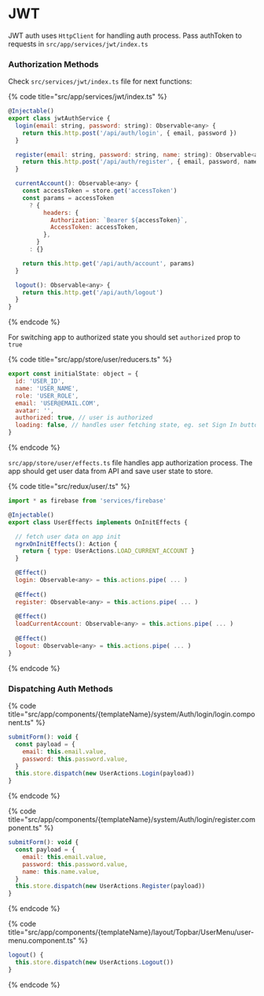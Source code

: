 # JWT

JWT auth uses `HttpClient` for handling auth process. Pass authToken to requests in `src/app/services/jwt/index.ts`

### Authorization Methods

Check `src/services/jwt/index.ts`  file for next functions:

{% code title="src/app/services/jwt/index.ts" %}
```javascript
@Injectable()
export class jwtAuthService {
  login(email: string, password: string): Observable<any> {
    return this.http.post('/api/auth/login', { email, password })
  }

  register(email: string, password: string, name: string): Observable<any> {
    return this.http.post('/api/auth/register', { email, password, name })
  }

  currentAccount(): Observable<any> {
    const accessToken = store.get('accessToken')
    const params = accessToken
      ? {
          headers: {
            Authorization: `Bearer ${accessToken}`,
            AccessToken: accessToken,
          },
        }
      : {}

    return this.http.get('/api/auth/account', params)
  }

  logout(): Observable<any> {
    return this.http.get('/api/auth/logout')
  }
}
```
{% endcode %}

 For switching app to authorized state you should set `authorized` prop to `true`

{% code title="src/app/store/user/reducers.ts" %}
```javascript
export const initialState: object = {
  id: 'USER_ID',
  name: 'USER_NAME',
  role: 'USER_ROLE',
  email: 'USER@EMAIL.COM',
  avatar: '',
  authorized: true, // user is authorized
  loading: false, // handles user fetching state, eg. set Sign In button to loading state
}
```
{% endcode %}

`src/app/store/user/effects.ts` file handles app authorization process. The app should get user data from API and save user state to store.

{% code title="src/redux/user/.ts" %}
```javascript
import * as firebase from 'services/firebase'

@Injectable()
export class UserEffects implements OnInitEffects {

  // fetch user data on app init
  ngrxOnInitEffects(): Action {
    return { type: UserActions.LOAD_CURRENT_ACCOUNT }
  }

  @Effect()
  login: Observable<any> = this.actions.pipe( ... )
  
  @Effect()
  register: Observable<any> = this.actions.pipe( ... )
    
  @Effect()
  loadCurrentAccount: Observable<any> = this.actions.pipe( ... )
  
  @Effect()
  logout: Observable<any> = this.actions.pipe( ... )
}
```
{% endcode %}

### Dispatching Auth Methods

{% code title="src/app/components/{templateName}/system/Auth/login/login.component.ts" %}
```javascript
submitForm(): void {
  const payload = {
    email: this.email.value,
    password: this.password.value,
  }
  this.store.dispatch(new UserActions.Login(payload))
}
```
{% endcode %}

{% code title="src/app/components/{templateName}/system/Auth/login/register.component.ts" %}
```javascript
submitForm(): void {
  const payload = {
    email: this.email.value,
    password: this.password.value,
    name: this.name.value,
  }
  this.store.dispatch(new UserActions.Register(payload))
}
```
{% endcode %}

{% code title="src/app/components/{templateName}/layout/Topbar/UserMenu/user-menu.component.ts" %}
```javascript
logout() {
  this.store.dispatch(new UserActions.Logout())
}
```
{% endcode %}

